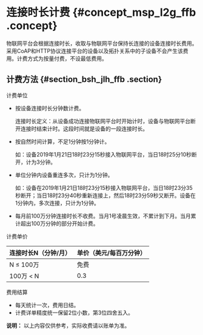 # 连接时长计费 {#concept_msp_l2g_ffb .concept}

物联网平台会根据连接时长，收取与物联网平台保持长连接的设备连接时长费用。采用CoAP和HTTP协议连接平台的设备以及拓扑关系中的子设备不会产生该费用。计费方式为按量付费，不设最低费用。

## 计费方法 {#section_bsh_jlh_ffb .section}

计费单位

-   按设备连接时长分钟数计费。

    连接时长定义：从设备成功连接物联网平台时开始计时，设备与物联网平台断开连接时结束计时。这段时间就是设备的一段连接时长。

-   按自然时间计算，不足1分钟按1分钟计。

    如：设备2019年1月21日18时23分15秒接入物联网平台，当日18时25分10秒断开，计为3分钟。

-   单位分钟内设备重连多次，只计为1分钟。

    如：设备在2019年1月21日18时23分15秒接入物联网平台，当日18时23分35秒断开；当日18时23分40秒重新连接上，然后18时23分59秒又断开。设备在1分钟内，多次连接，只计为1分钟。

-   每月前100万分钟连接时长不收费。当月1号凌晨生效，不累计到下月。当月累计超出100万分钟的部分开始计费。

计费单价

|连接时长N（分钟/月）|单价（美元/每百万分钟）|
|:----------|:-----------|
|N ≤ 100万|免费|
|100万 < N|0.3|

费用结算

-   每天统计一次，费用日结。
-   计费详单精度统一保留2位小数，第3位四舍五入。

**说明：** 以上内容仅供参考，实际收费请以账单为准。

